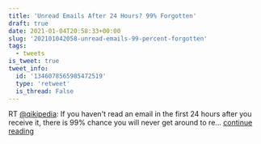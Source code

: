 ```yaml
---
title: 'Unread Emails After 24 Hours? 99% Forgotten'
draft: true
date: 2021-01-04T20:58:33+00:00
slug: '202101042058-unread-emails-99-percent-forgotten'
tags:
  - tweets
is_tweet: true
tweet_info:
  id: '1346078565985472519'
  type: 'retweet'
  is_thread: False
---
```




RT [@qikipedia](https://x.com/qikipedia): If you haven't read an email in the first 24 hours after you receive it, there is 99% chance you will never get around to re… [continue reading](https://x.com/sytelus/status/1346078565985472519)
